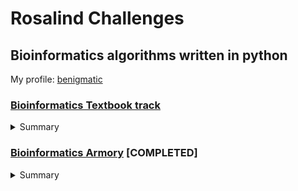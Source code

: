 # Rosalind Challenges
## Bioinformatics algorithms written in python
My profile: [benigmatic](http://rosalind.info/users/benigmatic/)
###  [Bioinformatics Textbook track](http://rosalind.info/problems/locations/) 
<details>
  <summary>Summary</summary>
  

- [x] Problem [***ba1a***](http://rosalind.info/problems/ba1a/): *Compute the Number of Times a Pattern Appears in a Text.*
   [Code](https://github.com/benigmatic/bioinformatics/blob/main/Textbook%20Path/ba1a.py) 
  
- [x] Problem [***ba1b***](http://rosalind.info/problems/ba1b/): *Find the most Frequent Words in a String.* 
   [Code](https://github.com/benigmatic/bioinformatics/blob/main/Textbook%20Path/ba1b.py) 
  
- [x] Problem [***ba1c***](http://rosalind.info/problems/ba1c/): *Find the Reverse Complement of a String.*
   [Code](https://github.com/benigmatic/bioinformatics/blob/main/Textbook%20Path/ba1c.py) 
  
- [x] Problem [***ba1d***](http://rosalind.info/problems/ba1d/):	*Find All Occurrences of a Pattern in a String.* 
  [Code](https://github.com/benigmatic/bioinformatics/blob/main/Textbook%20Path/ba1d.py) 
  
- [x] Problem [***ba1e***](http://rosalind.info/problems/ba1e/) *Find Patterns Forming Clumps in a String.*
  [Code](https://github.com/benigmatic/bioinformatics/blob/main/Textbook%20Path/ba1e.java) 
  
- [x] Problem [***ba1f***](http://rosalind.info/problems/ba1f/)	*Find a Position in a genome Minimizing the Skew.* 
   [Code](https://github.com/benigmatic/bioinformatics/blob/main/Textbook%20Path/ba1f.py)
  
 - [x] Problem [***ba1g***](http://rosalind.info/problems/ba1g/) *Compute the Hamming Distance Between Two Strings.* 
   [Code](https://github.com/benigmatic/bioinformatics/blob/main/Textbook%20Path/ba1g.py) 
 - [x] Problem [***ba1h***](http://rosalind.info/problems/ba1h/) *Find All Approximate Occurrences of a Pattern in a String.* 
   [Code](https://github.com/benigmatic/bioinformatics/blob/main/Textbook%20Path/ba1h.py)
  - [x] Problem [***ba1i***](http://rosalind.info/problems/ba1i/)	*Find the Most Frequent Words with Mismatches in a String.* 
   [Code](https://github.com/benigmatic/bioinformatics/blob/main/Textbook%20Path/ba1i.py) 
  - [x] Problem [***ba1j***](http://rosalind.info/problems/ba1j/) *Find Frequent Words with Mismatches and Reverse Complements.* 
    [Code](https://github.com/benigmatic/bioinformatics/blob/main/Textbook%20Path/ba1j.py) 
  - [x] Problem [***ba1k***](http://rosalind.info/problems/ba1k/)		*Generate the Frequency Array of a String.* 
   [Code](https://github.com/benigmatic/bioinformatics/blob/main/Textbook%20Path/ba1k.py)
  - [x] Problem [***ba1l***](http://rosalind.info/problems/ba1l/)	*Implement PatternToNumber.*
   [Code](https://github.com/benigmatic/bioinformatics/blob/main/Textbook%20Path/ba1l.py)
  - [x] Problem [***ba1m***](http://rosalind.info/problems/ba1m/)	*Implement NumberToPattern.* 
  [Code](https://github.com/benigmatic/bioinformatics/blob/main/Textbook%20Path/ba1m.py) 
  - [x] Problem [***ba1n***](http://rosalind.info/problems/ba1n/)	*Generate the d-Neighborhood of a String.* 
    [Code](https://github.com/benigmatic/bioinformatics/blob/main/Textbook%20Path/ba1n.py)
 
   - [x] Problem [***ba2a***](http://rosalind.info/problems/ba2a/)	*ImplementMotif Enumeration* 
    [Code](https://github.com/benigmatic/bioinformatics/blob/main/Textbook%20Path/ba2a.py)
   - [x] Problem [***ba2b***](http://rosalind.info/problems/ba2b/)	*Find a Median String* 
    [Code](https://github.com/benigmatic/bioinformatics/blob/main/Textbook%20Path/ba2b.py)
   - [x] Problem [***ba2c***](http://rosalind.info/problems/ba2c/)	*Find a Profile-most Probable k-mer in a String* 
    [Code](https://github.com/benigmatic/bioinformatics/blob/main/Textbook%20Path/ba2c.py)
   - [x] Problem [***ba2d***](http://rosalind.info/problems/ba2d/)	*Greedy Motif Search* 
  [Code](https://github.com/benigmatic/bioinformatics/blob/main/Textbook%20Path/ba2d.py)
  - [x] Problem [***ba2f***](http://rosalind.info/problems/ba2f/)	*RandomizedMotifSearch* 
  [Code](https://github.com/benigmatic/bioinformatics/blob/main/Textbook%20Path/ba2f.py)
  - [x] Problem [***ba2g***](http://rosalind.info/problems/ba2g/)	*Implement GibbsSampler* 
    [Code](https://github.com/benigmatic/bioinformatics/blob/main/Textbook%20Path/ba2g.py)
   - [x] Problem [***ba2h***](http://rosalind.info/problems/ba2h/)	*Implement DistanceBetweenPatternAndStrings* 
    [Code](https://github.com/benigmatic/bioinformatics/blob/main/Textbook%20Path/ba2h.py)
  - [x] Problem [***ba3a***](http://rosalind.info/problems/ba3a/)	*Generate the k-mer Composition of a String* 
    [Code](https://github.com/benigmatic/bioinformatics/blob/main/Textbook%20Path/ba3a.py)
  - [x] Problem [***ba3b***](http://rosalind.info/problems/ba3b/)	*Reconstruct a String From its Genome Path* 
    [Code](https://github.com/benigmatic/bioinformatics/blob/main/Textbook%20Path/ba3b.py)
   - [x] Problem [***ba3c***](http://rosalind.info/problems/ba3c/)	*Reconstruct a String From its Genome Path* 
    [Code](https://github.com/benigmatic/bioinformatics/blob/main/Textbook%20Path/ba3c.py)
   - [x] Problem [***ba3d***](http://rosalind.info/problems/ba3d/)	*Construct the De Bruijn Graph of a String* 
    [Code](https://github.com/benigmatic/bioinformatics/blob/main/Textbook%20Path/ba3d.py)
   - [x] Problem [***ba3e***](http://rosalind.info/problems/ba3e/)	*Construct the De Bruijn Graph of a Collection of k-mers* 
    [Code](https://github.com/benigmatic/bioinformatics/blob/main/Textbook%20Path/ba3e.py)
  - [x] Problem [***ba3h***](http://rosalind.info/problems/ba3h/)	*Construct the Overlap Graph of a Collection of k-mers* 
    [Code](https://github.com/benigmatic/bioinformatics/blob/main/Textbook%20Path/ba3h.py)
  - [x] Problem [***ba3i***](http://rosalind.info/problems/ba3i/)	*Find a k-Universal Circular String* 
    [Code](https://github.com/benigmatic/bioinformatics/blob/main/Textbook%20Path/ba3i.py)
  - [x] Problem [***ba4a***](http://rosalind.info/problems/ba4a/)	*Translate an RNA String into an Amino Acid String* 
    [Code](https://github.com/benigmatic/bioinformatics/blob/main/Textbook%20Path/ba4a.py)
  - [x] Problem [***ba4b***](http://rosalind.info/problems/ba4b/)	*Find Substrings of a Genome Encoding a Given Amino Acid String* 
    [Code](https://github.com/benigmatic/bioinformatics/blob/main/Textbook%20Path/ba4b.py)
  - [x] Problem [***ba4c***](http://rosalind.info/problems/ba4c/)	*Generate the Theoretical Spectrum of a Cyclic Peptide* 
    [Code](https://github.com/benigmatic/bioinformatics/blob/main/Textbook%20Path/ba4c.py)
  - [x] Problem [***ba4d***](http://rosalind.info/problems/ba4d/)	*Compute the Number of Peptides of Given Total Mass* 
    [Code](https://github.com/benigmatic/bioinformatics/blob/main/Textbook%20Path/ba4d.py)
  - [x] Problem [***ba4f***](http://rosalind.info/problems/ba4f/)	*Compute the Score of a Cyclic Peptide Against a Spectrum* 
    [Code](https://github.com/benigmatic/bioinformatics/blob/main/Textbook%20Path/ba4f.py)
  - [x] Problem [***ba4h***](http://rosalind.info/problems/ba4h/)	*Generate the Convolution of a Spectrum* 
    [Code](https://github.com/benigmatic/bioinformatics/blob/main/Textbook%20Path/ba4h.py)
  - [x] Problem [***ba4j***](http://rosalind.info/problems/ba4j/)	*Generate the Theoretical Spectrum of a Linear Peptide* 
    [Code](https://github.com/benigmatic/bioinformatics/blob/main/Textbook%20Path/ba4j.py)
  - [x] Problem [***ba4k***](http://rosalind.info/problems/ba4k/)	*Compute the Score of a Linear Peptide* 
    [Code](https://github.com/benigmatic/bioinformatics/blob/main/Textbook%20Path/ba4k.py)
  - [x] Problem [***ba4l***](http://rosalind.info/problems/ba4l/)	*Trim a Peptide Leaderboard* 
    [Code](https://github.com/benigmatic/bioinformatics/blob/main/Textbook%20Path/ba4l.py)
  - [x] Problem [***ba5a***](http://rosalind.info/problems/ba5a/)	*Find the Minimum Number of Coins Needed to Make Change* 
    [Code](https://github.com/benigmatic/bioinformatics/blob/main/Textbook%20Path/ba5a.py)
  - [x] Problem [***ba5b***](http://rosalind.info/problems/ba5b/)	*Length of a Longest Path in the Manhattan Tourist Problem* 
    [Code](https://github.com/benigmatic/bioinformatics/blob/main/Textbook%20Path/ba5b.py)
  - [x] Problem [***ba5f***](http://rosalind.info/problems/ba5f/)	*Find a Highest-Scoring Local Alignment of Two Strings* 
    [Code](https://github.com/benigmatic/bioinformatics/blob/main/Textbook%20Path/ba5f.py)
  - [x] Problem [***ba9b***](http://rosalind.info/problems/ba9b/)	*Implement TrieMatching* 
    [Code](https://github.com/benigmatic/bioinformatics/blob/main/Textbook%20Path/ba9b.py)
  - [x] Problem [***ba10a***](http://rosalind.info/problems/ba10a/)	*Probability of a Hidden Path Problem.* 
    [Code](https://github.com/benigmatic/bioinformatics/blob/main/Textbook%20Path/ba10a.py)  
 
</details>

### [Bioinformatics Armory](https://rosalind.info/problems/tree-view/?location=bioinformatics-armory) [COMPLETED]
<details>
  <summary>Summary</summary>
  
  - [x] Problem [***1***](https://rosalind.info/problems/ini/)	*Introduction to the Bioinformatics Armory* 
 [Code](https://github.com/benigmatic/bioinformatics/blob/main/Bioinformatics%20Armory/ini.py)  
 - [x] Problem [***2***](https://rosalind.info/problems/gbk/)	*GenBank Introduction* 
 [Code](https://github.com/benigmatic/bioinformatics/blob/main/Bioinformatics%20Armory/gbk.py)
- [x] Problem [***4***](https://rosalind.info/problems/subo/)	*Suboptimal Local Alignment* 
 [Code](https://github.com/benigmatic/bioinformatics/blob/main/Bioinformatics%20Armory/subo.py) 
- [x] Problem [***6***](https://rosalind.info/problems/tsfq/)	*FASTQ format introduction* 
 [Code](https://github.com/benigmatic/bioinformatics/blob/main/Bioinformatics%20Armory/tsfq.py) 
- [x] Problem [***7***](https://rosalind.info/problems/phre/)	*Read Quality Distribution* 
 [Code](https://github.com/benigmatic/bioinformatics/blob/main/Bioinformatics%20Armory/phre.py) 
- [x] Problem [***8***](https://rosalind.info/problems/bphr/)	*Base Quality Distribution* 
 [Code](https://github.com/benigmatic/bioinformatics/blob/main/Bioinformatics%20Armory/bphr.py)
- [x] Problem [***9***](https://rosalind.info/problems/bfil/)	*Base Filtration by Quality* 
 [Code](https://github.com/benigmatic/bioinformatics/blob/main/Bioinformatics%20Armory/bfil.py)
- [x] Problem [***11***](https://rosalind.info/problems/ptra/)	*Protein Translation* 
 [Code](https://github.com/benigmatic/bioinformatics/blob/main/Bioinformatics%20Armory/ptra.py)
- [x] Problem [***12***](https://rosalind.info/problems/rvco/)	*Complementing a Strand of DNA* 
 [Code](https://github.com/benigmatic/bioinformatics/blob/main/Bioinformatics%20Armory/rvco.py)
- [x] Problem [***13***](https://rosalind.info/problems/orfo/)	*Finding Genes with ORFs* 
 [Code](https://github.com/benigmatic/bioinformatics/blob/main/Bioinformatics%20Armory/orfr.py)
</details>
